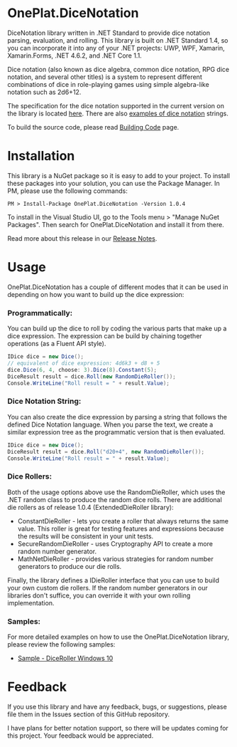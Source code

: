 # OnePlat.DiceNotation
DiceNotation library written in .NET Standard to provide dice notation parsing, evaluation, and rolling. This library is built on .NET Standard 1.4, so you can incorporate it into any of your .NET projects: UWP, WPF, Xamarin, Xamarin.Forms, .NET 4.6.2, and .NET Core 1.1.

Dice notation (also known as dice algebra, common dice notation, RPG dice notation, and several other titles) is a system to represent different combinations of dice in role-playing games using simple algebra-like notation such as 2d6+12.

The specification for the dice notation supported in the current version on the library is located [here](docs/DiceNotationSpecCurrent.md). There are also [examples of dice notation](docs/DiceNotationExamples.md) strings.

To build the source code, please read [Building Code](BuildProject.md) page.

# Installation
This library is a NuGet package so it is easy to add to your project. To install these packages into your solution, you can use the Package Manager. In PM, please use the following commands:
```  
PM > Install-Package OnePlat.DiceNotation -Version 1.0.4
``` 

To install in the Visual Studio UI, go to the Tools menu > "Manage NuGet Packages". Then search for OnePlat.DiceNotation and install it from there.

Read more about this release in our [Release Notes](ReleaseNotes.md).

# Usage
OnePlat.DiceNotation has a couple of different modes that it can be used in depending on how you want to build up the dice expression:

### Programmatically:
You can build up the dice to roll by coding the various parts that make up a dice expression. The expression can be build by chaining together operations (as a Fluent API style).

```csharp
IDice dice = new Dice();
// equivalent of dice expression: 4d6k3 + d8 + 5
dice.Dice(6, 4, choose: 3).Dice(8).Constant(5);
DiceResult result = dice.Roll(new RandomDieRoller());
Console.WriteLine("Roll result = " + result.Value);
```
   
### Dice Notation String:
You can also create the dice expression by parsing a string that follows the defined Dice Notation language. When you parse the text, we create a similar expression tree as the programmatic version that is then evaluated.

```csharp
IDice dice = new Dice();
DiceResult result = dice.Roll("d20+4", new RandomDieRoller());
Console.WriteLine("Roll result = " + result.Value);
```

### Dice Rollers:
Both of the usage options above use the RandomDieRoller, which uses the .NET random class to produce the random dice rolls. There are additional die rollers as of release 1.0.4 (ExtendedDieRoller library):
* ConstantDieRoller - lets you create a roller that always returns the same value. This roller is great for testing features and expressions because the results will be consistent in your unit tests.
* SecureRandomDieRoller - uses Cryptography API to create a more random number generator.
* MathNetDieRoller - provides various strategies for random number generators to produce our die rolls.

Finally, the library defines a IDieRoller interface that you can use to build your own custom die rollers. If the random number generators in our libraries don't suffice, you can override it with your own rolling implementation.

### Samples:
For more detailed examples on how to use the OnePlat.DiceNotation library, please review the following samples:

* [Sample - DiceRoller Windows 10](docs/SampleWin10.md)

# Feedback
If you use this library and have any feedback, bugs, or suggestions, please file them in the Issues section of this GitHub repository.

I have plans for better notation support, so there will be updates coming for this project. Your feedback would be appreciated.
